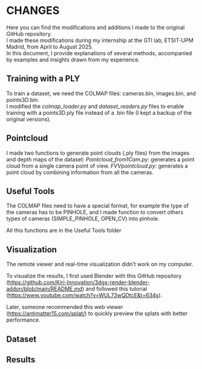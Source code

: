 # CHANGES 

Here you can find the modifications and additions I made to the original GitHub repository.  
I made these modifications during my internship at the GTI lab, ETSIT-UPM Madrid, from April to August 2025.  
In this document, I provide explanations of several methods, accompanied by examples and insights drawn from my experience.

## Training with a PLY 

To train a dataset, we need the COLMAP files: cameras.bin, images.bin, and points3D.bin.  
I modified the *colmap_loader.py* and *dataset_readers.py* files to enable training with a points3D.ply file instead of a .bin file (I kept a backup of the original versions).

## Pointcloud 

I made two functions to generate point clouds (.ply files) from the images and depth maps of the dataset:
*Pointcloud_from1Cam.py*: generates a point cloud from a single camera point of view.
*FVVpointcloud.py*: generates a point cloud by combining information from all the cameras.

## Useful Tools

The COLMAP files need to have a special format, for example the type of the cameras has to be PINHOLE, and I made function to convert others types of cameras (SIMPLE_PINHOLE, OPEN_CV) into pinhole. 

All this functions are in the Useful Tools folder 

## Visualization 

The remote viewer and real-time visualization didn’t work on my computer.

To visualize the results, I first used Blender with  this GitHub repository (https://github.com/Kiri-Innovation/3dgs-render-blender-addon/blob/main/README.md) and followed this tutorial (https://www.youtube.com/watch?v=WUL73wQDtcE&t=634s).

Later, someone recommended this web viewer (https://antimatter15.com/splat/) to quickly preview the splats with better performance.

## Dataset 

## Results 

